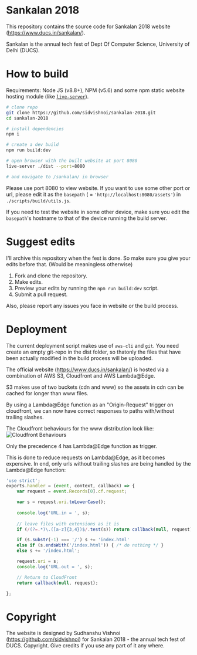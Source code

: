 # Sankalan 2018

This repository contains the source code for Sankalan 2018 website (https://www.ducs.in/sankalan/).

Sankalan is the annual tech fest of Dept Of Computer Science, University of Delhi (DUCS).

# How to build

Requirements: Node JS (v8.8+), NPM (v5.6) and some npm static website hosting module (like [`live-server`](https://www.npmjs.com/package/live-server)).

``` bash
# clone repo
git clone https://github.com/sidvishnoi/sankalan-2018.git
cd sankalan-2018

# install dependencies
npm i

# create a dev build
npm run build:dev

# open browser with the built website at port 8080
live-server ./dist --port=8080

# and navigate to /sankalan/ in browser
```

Please use port 8080 to view website. If you want to use some other port or url, please edit it as the `basepath` ( = `'http://localhost:8080/assets'`) in `./scripts/build/utils.js`.

If you need to test the website in some other device, make sure you edit the `basepath`'s hostname to that of the device running the build server.

# Suggest edits

I'll archive this repository when the fest is done. So make sure you give your edits before that. (Would be meaningless otherwise)

1. Fork and clone the repository.
2. Make edits.
3. Preview your edits by running the `npm run build:dev` script.
4. Submit a pull request.

Also, please report any issues you face in website or the build process.

# Deployment

The current deployment script makes use of `aws-cli` and `git`. You need create an empty git-repo in the dist folder, so thatonly the files that have been actually modified in the build process will be uploaded.

The official website (https://www.ducs.in/sankalan/) is hosted via a combination of AWS S3, Cloudfront and AWS Lambda@Edge.

S3 makes use of two buckets (cdn and www) so the assets in cdn can be cached for longer than www files.

By using a Lambda@Edge function as an "Origin-Request" trigger on cloudfront, we can now have correct responses to paths with/without trailing slashes.

The Cloudfront behaviours for the www distribution look like: 
![Cloudfront Behaviours](https://i.imgur.com/X9Gf0Qz.png)

Only the precedence 4 has Lambda@Edge function as trigger.

This is done to reduce requests on Lambda@Edge, as it becomes expensive. In end, only urls without trailing slashes are being handled by the Lambda@Edge function:

``` js
'use strict';
exports.handler = (event, context, callback) => {
    var request = event.Records[0].cf.request;

    var s = request.uri.toLowerCase();
    
    console.log('URL.in = ', s);
    
    // leave files with extensions as it is
    if (/(?=.*)\.([a-z]{3,4})$/.test(s)) return callback(null, request);

	if (s.substr(-1) === '/') s += 'index.html'
	else if (s.endsWith('/index.html')) { /* do nothing */ }
	else s += '/index.html';

    request.uri = s;
    console.log('URL.out = ', s);

    // Return to CloudFront
    return callback(null, request);

};
```

# Copyright

The website is designed by Sudhanshu Vishnoi (https://github.com/sidvishnoi) for Sankalan 2018 - the annual tech fest of DUCS. Copyright. Give credits if you use any part of it any where.

